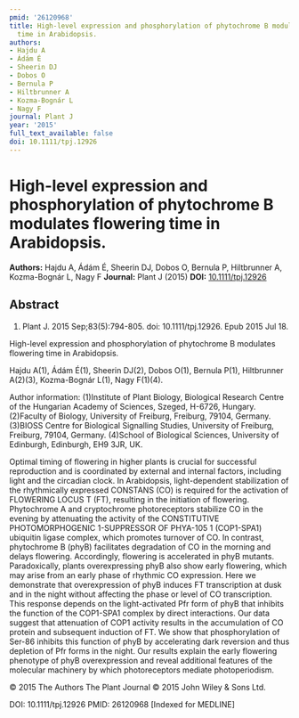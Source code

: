 ```yaml
---
pmid: '26120968'
title: High-level expression and phosphorylation of phytochrome B modulates flowering
  time in Arabidopsis.
authors:
- Hajdu A
- Ádám É
- Sheerin DJ
- Dobos O
- Bernula P
- Hiltbrunner A
- Kozma-Bognár L
- Nagy F
journal: Plant J
year: '2015'
full_text_available: false
doi: 10.1111/tpj.12926
---
```


# High-level expression and phosphorylation of phytochrome B modulates flowering time in Arabidopsis.
**Authors:** Hajdu A, Ádám É, Sheerin DJ, Dobos O, Bernula P, Hiltbrunner A, Kozma-Bognár L, Nagy F
**Journal:** Plant J (2015)
**DOI:** [10.1111/tpj.12926](https://doi.org/10.1111/tpj.12926)

## Abstract

1. Plant J. 2015 Sep;83(5):794-805. doi: 10.1111/tpj.12926. Epub 2015 Jul 18.

High-level expression and phosphorylation of phytochrome B modulates flowering 
time in Arabidopsis.

Hajdu A(1), Ádám É(1), Sheerin DJ(2), Dobos O(1), Bernula P(1), Hiltbrunner 
A(2)(3), Kozma-Bognár L(1), Nagy F(1)(4).

Author information:
(1)Institute of Plant Biology, Biological Research Centre of the Hungarian 
Academy of Sciences, Szeged, H-6726, Hungary.
(2)Faculty of Biology, University of Freiburg, Freiburg, 79104, Germany.
(3)BIOSS Centre for Biological Signalling Studies, University of Freiburg, 
Freiburg, 79104, Germany.
(4)School of Biological Sciences, University of Edinburgh, Edinburgh, EH9 3JR, 
UK.

Optimal timing of flowering in higher plants is crucial for successful 
reproduction and is coordinated by external and internal factors, including 
light and the circadian clock. In Arabidopsis, light-dependent stabilization of 
the rhythmically expressed CONSTANS (CO) is required for the activation of 
FLOWERING LOCUS T (FT), resulting in the initiation of flowering. Phytochrome A 
and cryptochrome photoreceptors stabilize CO in the evening by attenuating the 
activity of the CONSTITUTIVE PHOTOMORPHOGENIC 1-SUPPRESSOR OF PHYA-105 1 
(COP1-SPA1) ubiquitin ligase complex, which promotes turnover of CO. In 
contrast, phytochrome B (phyB) facilitates degradation of CO in the morning and 
delays flowering. Accordingly, flowering is accelerated in phyB mutants. 
Paradoxically, plants overexpressing phyB also show early flowering, which may 
arise from an early phase of rhythmic CO expression. Here we demonstrate that 
overexpression of phyB induces FT transcription at dusk and in the night without 
affecting the phase or level of CO transcription. This response depends on the 
light-activated Pfr form of phyB that inhibits the function of the COP1-SPA1 
complex by direct interactions. Our data suggest that attenuation of COP1 
activity results in the accumulation of CO protein and subsequent induction of 
FT. We show that phosphorylation of Ser-86 inhibits this function of phyB by 
accelerating dark reversion and thus depletion of Pfr forms in the night. Our 
results explain the early flowering phenotype of phyB overexpression and reveal 
additional features of the molecular machinery by which photoreceptors mediate 
photoperiodism.

© 2015 The Authors The Plant Journal © 2015 John Wiley & Sons Ltd.

DOI: 10.1111/tpj.12926
PMID: 26120968 [Indexed for MEDLINE]
